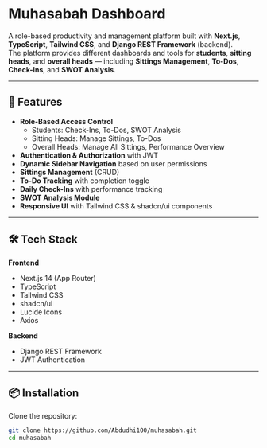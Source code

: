 # Muhasabah Dashboard

A role-based productivity and management platform built with **Next.js**, **TypeScript**, **Tailwind CSS**, and **Django REST Framework** (backend).  
The platform provides different dashboards and tools for **students**, **sitting heads**, and **overall heads** — including **Sittings Management**, **To-Dos**, **Check-Ins**, and **SWOT Analysis**.

---

## 🚀 Features

- **Role-Based Access Control**
  - Students: Check-Ins, To-Dos, SWOT Analysis
  - Sitting Heads: Manage Sittings, To-Dos
  - Overall Heads: Manage All Sittings, Performance Overview
- **Authentication & Authorization** with JWT
- **Dynamic Sidebar Navigation** based on user permissions
- **Sittings Management** (CRUD)
- **To-Do Tracking** with completion toggle
- **Daily Check-Ins** with performance tracking
- **SWOT Analysis Module**
- **Responsive UI** with Tailwind CSS & shadcn/ui components

---

## 🛠 Tech Stack

**Frontend**
- Next.js 14 (App Router)
- TypeScript
- Tailwind CSS
- shadcn/ui
- Lucide Icons
- Axios

**Backend**
- Django REST Framework
- JWT Authentication

---

## 📦 Installation

Clone the repository:

```bash
git clone https://github.com/Abdudhi100/muhasabah.git
cd muhasabah
